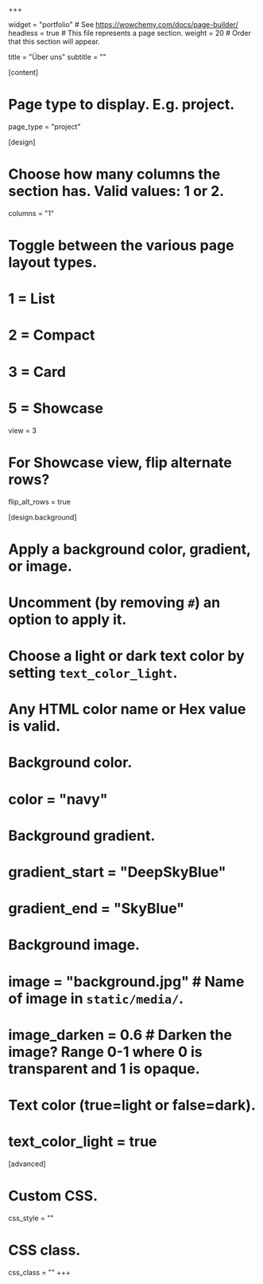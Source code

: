 +++

widget = "portfolio"  # See https://wowchemy.com/docs/page-builder/
headless = true  # This file represents a page section.
weight = 20  # Order that this section will appear.

title = "Über uns"
subtitle = ""

[content]
# Page type to display. E.g. project.
page_type = "project"


[design]
# Choose how many columns the section has. Valid values: 1 or 2.
columns = "1"

# Toggle between the various page layout types.
#   1 = List
#   2 = Compact
#   3 = Card
#   5 = Showcase
view = 3

# For Showcase view, flip alternate rows?
flip_alt_rows = true

[design.background]
# Apply a background color, gradient, or image.
#   Uncomment (by removing `#`) an option to apply it.
#   Choose a light or dark text color by setting `text_color_light`.
#   Any HTML color name or Hex value is valid.

# Background color.
# color = "navy"

# Background gradient.
# gradient_start = "DeepSkyBlue"
# gradient_end = "SkyBlue"

# Background image.
# image = "background.jpg"  # Name of image in `static/media/`.
# image_darken = 0.6  # Darken the image? Range 0-1 where 0 is transparent and 1 is opaque.

# Text color (true=light or false=dark).
# text_color_light = true

[advanced]
# Custom CSS.
css_style = ""

# CSS class.
css_class = ""
+++

